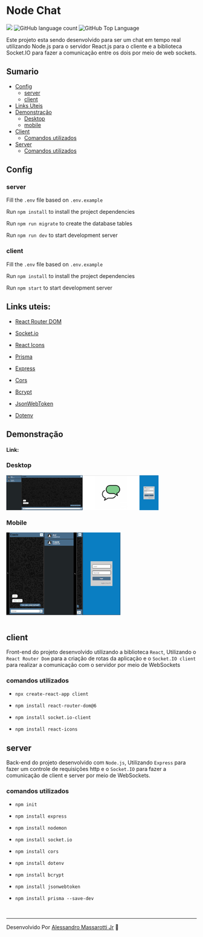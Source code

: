 # Node Chat

<p>
  <img src="https://img.shields.io/badge/made%20by-Alessandro%20Massarotti%20Jr-0a7ec2?style=flat-square">
  <img alt="GitHub language count" src="https://img.shields.io/github/languages/count/alessandro-massarotti-Jr/node-chat?color=0a7ec2&style=flat-square">
  <img alt="GitHub Top Language" src="https://img.shields.io/github/languages/top/alessandro-massarotti-Jr/node-chat?color=0a7ec2&style=flat-square">
</p>


Este projeto esta sendo desenvolvido para ser um chat em tempo real utilizando Node.js para o servidor React.js para o cliente e a biblioteca Socket.IO para fazer a comunicação entre os dois por meio de web sockets.

## Sumario

 - [Config](#config)
   - [server](#server)
   - [client](#client)
 - [Links Uteis](#links-uteis)
 - [Demonstração](#demonstração)
   - [Desktop](#desktop)
   - [mobile](#mobile)
 - [Client](#client-1)
   - [Comandos utilizados](#comandos-utilizados)
 - [Server](#server-1)
   - [Comandos utilizados](#comandos-utilizados-1)

## Config

### server

Fill the `.env` file based on `.env.example`

Run `npm install` to install the project dependencies

Run `npm run migrate` to create the database tables

Run `npm run dev` to start development server

### client

Fill the `.env` file based on `.env.example`

Run `npm install` to install the project dependencies

Run `npm start` to start development server

## Links uteis:

 - [React Router DOM](https://reactrouter.com/)
  
 - [Socket.io](https://socket.io/)

 - [React Icons](https://react-icons.github.io/react-icons/)

 - [Prisma](https://www.prisma.io/docs/reference)

 - [Express](https://expressjs.com/)
  
 - [Cors](https://expressjs.com/en/resources/middleware/cors.html)

 - [Bcrypt](https://www.npmjs.com/package/bcrypt)
  
 - [JsonWebToken](https://www.npmjs.com/package/jsonwebtoken)

 - [Dotenv](https://www.npmjs.com/package/dotenv)


## Demonstração

#### Link: 

### Desktop

<div style="display:flex" align="center">
    <img width="40%" src="readmeImages/nodeChatHome.png" alt="Desktop">
    <img width="40%" src="readmeImages/nodeChatLogin.png" alt="Desktop">
</div>

### Mobile

<div style="display:flex;" align="center">
  <img width="20%" src="readmeImages/nodeChatHomeMobile.png" alt="Mobile">
  <img width="20%" src="readmeImages/nodeChatHomeMobileNavOpen.png" alt="Mobile">
  <img width="20%" src="readmeImages/nodeChatLoginMobile.png" alt="Mobile">
</div>

<br>

## client

Front-end do projeto desenvolvido utilizando a biblioteca `React`, Utilizando o `React Router Dom` para a criação de rotas da aplicação e o `Socket.IO client` para realizar a comunicação com o servidor por meio de WebSockets

### comandos utilizados

 - `npx create-react-app client`

 - `npm install react-router-dom@6`

 - `npm install socket.io-client`

 - `npm install react-icons`


## server

Back-end do projeto desenvolvido com `Node.js`, Utilizando `Express` para fazer um controle de requisições http e o `Socket.IO` para fazer a comunicação de client e server por meio de WebSockets.

### comandos utilizados

 - `npm init`

 - `npm install express`

 - `npm install nodemon`

 - `npm install socket.io`

 - `npm install cors`

 - `npm install dotenv`

 - `npm install bcrypt`

 - `npm install jsonwebtoken`

 - `npm install prisma --save-dev`

<br>

---

Desenvolvido Por [Alessandro Massarotti Jr](https://github.com/alessandro-massarotti-jr) 🤖
